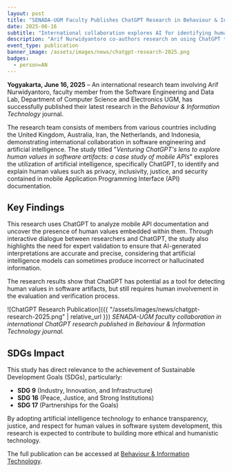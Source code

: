 ```yaml
---
layout: post
title: "SENADA-UGM Faculty Publishes ChatGPT Research in Behaviour & Information Technology"
date: 2025-06-16
subtitle: "International collaboration explores AI for identifying human values in software systems"
description: "Arif Nurwidyantoro co-authors research on using ChatGPT to detect human values like privacy and security in mobile API documentation"
event_type: publication
banner_image: /assets/images/news/chatgpt-research-2025.png
badges:
  - person=AN
---
```


**Yogyakarta, June 16, 2025** – An international research team involving Arif Nurwidyantoro, faculty member from the Software Engineering and Data Lab, Department of Computer Science and Electronics UGM, has successfully published their latest research in the *Behaviour & Information Technology* journal.

The research team consists of members from various countries including the United Kingdom, Australia, Iran, the Netherlands, and Indonesia, demonstrating international collaboration in software engineering and artificial intelligence. The study titled "*Venturing ChatGPT's lens to explore human values in software artifacts: a case study of mobile APIs*" explores the utilization of artificial intelligence, specifically ChatGPT, to identify and explain human values such as privacy, inclusivity, justice, and security contained in mobile Application Programming Interface (API) documentation.

## Key Findings

This research uses ChatGPT to analyze mobile API documentation and uncover the presence of human values embedded within them. Through interactive dialogue between researchers and ChatGPT, the study also highlights the need for expert validation to ensure that AI-generated interpretations are accurate and precise, considering that artificial intelligence models can sometimes produce incorrect or hallucinated information.

The research results show that ChatGPT has potential as a tool for detecting human values in software artifacts, but still requires human involvement in the evaluation and verification process.

![ChatGPT Research Publication]({{ "/assets/images/news/chatgpt-research-2025.png" | relative_url }})
*SENADA-UGM faculty collaboration in international ChatGPT research published in Behaviour & Information Technology journal.*

## SDGs Impact

This study has direct relevance to the achievement of Sustainable Development Goals (SDGs), particularly:
- **SDG 9** (Industry, Innovation, and Infrastructure)
- **SDG 16** (Peace, Justice, and Strong Institutions) 
- **SDG 17** (Partnerships for the Goals)

By adopting artificial intelligence technology to enhance transparency, justice, and respect for human values in software system development, this research is expected to contribute to building more ethical and humanistic technology.

The full publication can be accessed at [Behaviour & Information Technology](https://www.tandfonline.com/doi/full/10.1080/0144929X.2025.2478278#d1e235).